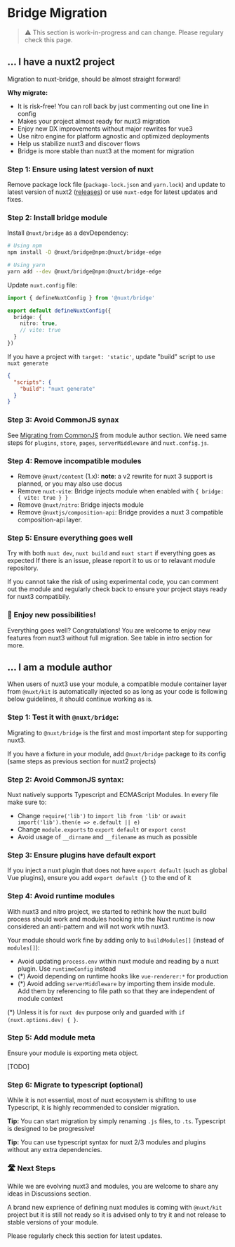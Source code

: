 # Bridge Migration

> ⚠️ This section is work-in-progress and can change. Please regulary check this page.

## ... I have a nuxt2 project

Migration to nuxt-bridge, should be almost straight forward!

**Why migrate:**

- It is risk-free! You can roll back by just commenting out one line in config
- Makes your project almost ready for nuxt3 migration
- Enjoy new DX improvements without major rewrites for vue3
- Use nitro engine for platform agnostic and optimized deployments
- Help us stabilize nuxt3 and discover flows
- Bridge is more stable than nuxt3 at the moment for migration

### **Step 1:** Ensure using latest version of nuxt

Remove package lock file (`package-lock.json` and `yarn.lock`) and update to latest version of nuxt2 ([releases](https://github.com/nuxt/nuxt.js/releases)) or use `nuxt-edge` for latest updates and fixes.

### **Step 2:** Install bridge module

Install `@nuxt/bridge` as a devDependency:

```bash
# Using npm
npm install -D @nuxt/bridge@npm:@nuxt/bridge-edge

# Using yarn
yarn add --dev @nuxt/bridge@npm:@nuxt/bridge-edge
```

Update `nuxt.config` file:

```ts [nuxt.config.js]
import { defineNuxtConfig } from '@nuxt/bridge'

export default defineNuxtConfig({
  bridge: {
    nitro: true,
    // vite: true
  }
})
```

If you have a project with `target: 'static'`, update "build" script to use `nuxt generate`

```json [package.json]
{
  "scripts": {
    "build": "nuxt generate"
  }
}
```

### **Step 3:** Avoid CommonJS synax

See [Migrating from CommonJS](#step-2-avoid-commonjs-syntax) from module author section.
We need same steps for `plugins`, `store`, `pages`, `serverMiddleware` and `nuxt.config.js`.

### **Step 4:** Remove incompatible modules

- Remove `@nuxt/content` (1.x): **note**: a v2 rewrite for nuxt 3 support is planned, or you may also use docus
- Remove `nuxt-vite`: Bridge injects module when enabled with `{ bridge: { vite: true } }`
- Remove `@nuxt/nitro`: Bridge injects module
- Remove `@nuxtjs/composition-api`: Bridge provides a nuxt 3 compatible composition-api layer.

### **Step 5:** Ensure everything goes well

Try with both `nuxt dev`, `nuxt build` and `nuxt start` if everything goes as expected
If there is an issue, please report it to us or to relavant module repository.

If you cannot take the risk of using experimental code, you can comment out the module and regularly check back to ensure your project stays ready for nuxt3 compatibily.

### 🥳 Enjoy new possibilities!

Everything goes well? Congratulations! You are welcome to enjoy new features from nuxt3 without full migration. See table in intro section for more.

## ... I am a module author

When users of nuxt3 use your module, a compatible module container layer from `@nuxt/kit` is automatically injected
so as long as your code is following below guidelines, it should continue working as is.

### **Step 1:** Test it with `@nuxt/bridge`:

Migrating to `@nuxt/bridge` is the first and most important step for supporting nuxt3.

If you have a fixture in your module, add `@nuxt/bridge` package to its config (same steps as previous section for nuxt2 projects)

### **Step 2:** Avoid CommonJS syntax:

Nuxt natively supports Typescript and ECMAScript Modules. In every file make sure to:

- Change `require('lib')` to `import lib from 'lib'` or `await import('lib').then(e => e.default || e)`
- Change `module.exports` to `export default` or `export const`
- Avoid usage of `__dirname` and `__filename` as much as possible

### **Step 3:** Ensure plugins have default export

If you inject a nuxt plugin that does not have `export default` (such as global Vue plugins), ensure you add `export default {}` to the end of it

### **Step 4:** Avoid runtime modules

With nuxt3 and nitro project, we started to rethink how the nuxt build process should work and modules hooking into the Nuxt runtime is now considered an anti-pattern and will not work wtih nuxt3.

Your module should work fine by adding only to `buildModules[]` (instead of `modules[]`):

- Avoid updating `process.env` within nuxt module and reading by a nuxt plugin. Use `runtimeConfig` instead
- (*) Avoid depending on runtime hooks like `vue-renderer:*` for production
- (*) Avoid adding `serverMiddleware` by importing them inside module. Add them by referencing to file path so that they are independent of module context

(*) Unless it is for `nuxt dev` purpose only and guarded with `if (nuxt.options.dev) { }`.

### **Step 5**: Add module meta

Ensure your module is exporting meta object.

[TODO]

### **Step 6:** Migrate to typescript (optional)

While it is not essential, most of nuxt ecosystem is shifitng to use Typescript, it is highly recommended to consider migration.

**Tip:** You can start migration by simply renaming `.js` files, to `.ts`. Typescript is designed to be progressive!

**Tip:** You can use typescript syntax for nuxt 2/3 modules and plugins without any extra dependencies.

### 🛣️ Next Steps

While we are evolving nuxt3 and modules, you are welcome to share any ideas in Discussions section.

A brand new exprience of defining nuxt modules is coming with `@nuxt/kit` project but it is still not ready so it is advised only to try it and not release to stable versions of your module.

Please regularly check this section for latest updates.

